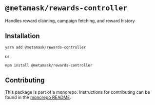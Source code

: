 # `@metamask/rewards-controller`

Handles reward claiming, campaign fetching, and reward history

## Installation

`yarn add @metamask/rewards-controller`

or

`npm install @metamask/rewards-controller`

## Contributing

This package is part of a monorepo. Instructions for contributing can be found in the [monorepo README](https://github.com/MetaMask/core#readme).
